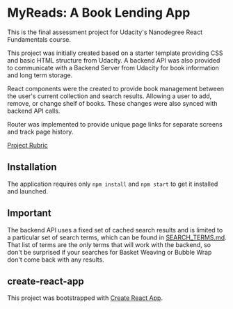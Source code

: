# MyReads: A Book Lending App

This is the final assessment project for Udacity's Nanodegree React Fundamentals course.

This project was initially created based on a starter template providing CSS and basic HTML structure from Udacity. A backend API was also provided to communicate with a Backend Server from Udacity for book information and long term storage.

React components were the created to provide book management between the user's current collection and search results. Allowing a user to add, remove, or change shelf of books. These changes were also synced with backend API calls.

Router was implemented to provide unique page links for separate screens and track page history.

[Project Rubric](https://review.udacity.com/#!/rubrics/918/view)

## Installation
The application requires only `npm install` and `npm start` to get it installed and launched.

## Important

The backend API uses a fixed set of cached search results and is limited to a particular set of search terms, which can be found in [SEARCH_TERMS.md](SEARCH_TERMS.md). That list of terms are the _only_ terms that will work with the backend, so don't be surprised if your searches for Basket Weaving or Bubble Wrap don't come back with any results.

## create-react-app

This project was bootstrapped with [Create React App](https://github.com/facebookincubator/create-react-app).